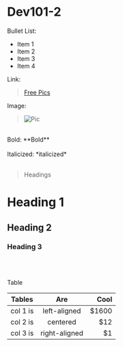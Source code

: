 # Dev101-2

Bullet List: <br>

- Item 1
- Item 2
- Item 3
- Item 4

Link:  
> [Free Pics](https://unsplash.com/)

Image:
> ![Pic](https://images.unsplash.com/photo-1518495973542-4542c06a5843?ixid=MnwxMjA3fDB8MHxwaG90by1wYWdlfHx8fGVufDB8fHx8&ixlib=rb-1.2.1&auto=format&fit=crop&w=1268&q=80 "Tree")

<br>
Bold:
**Bold** <br>
<br>
Italicized: *italicized*<br>
<br>

> Headings <br>

# Heading 1 <br>

## Heading 2 <br>

### Heading 3 <br>

<br>
<br>

Table

| Tables   |      Are      |  Cool |
| -------- | :-----------: | ----: |
| col 1 is | left-aligned  | $1600 |
| col 2 is |   centered    |   $12 |
| col 3 is | right-aligned |    $1 |
